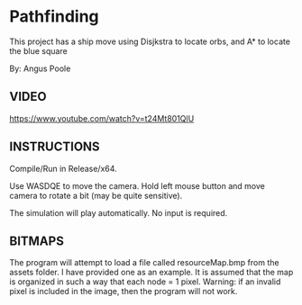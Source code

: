 # Pathfinding
This project has a ship move using Disjkstra to locate orbs, and A* to locate the blue square

By: Angus Poole

## VIDEO
https://www.youtube.com/watch?v=t24Mt801QlU

## INSTRUCTIONS

Compile/Run in Release/x64.

Use WASDQE to move the camera. Hold left mouse button and move camera to rotate a bit (may be quite sensitive).

The simulation will play automatically. No input is required.

## BITMAPS

The program will attempt to load a file called resourceMap.bmp from the assets folder. I have provided one as an example. It is assumed that the map is organized in such a way that each node = 1 pixel. Warning: if an invalid pixel is included in the image, then the program will not work.